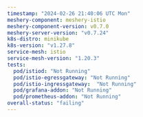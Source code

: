 ```yaml
---
timestamp: "2024-02-26 21:40:06 UTC Mon"
meshery-component: meshery-istio
meshery-component-version: v0.7.0
meshery-server-version: "v0.7.24"
k8s-distro: minikube
k8s-version: "v1.27.8"
service-mesh: istio
service-mesh-version: "1.20.3"
tests:
  pod/istiod: "Not Running"
  pod/istio-egressgateway: "Not Running"
  pod/istio-ingressgateway:  "Not Running"
  pod/grafana-addon: "Not Running"
  pod/prometheus-addon: "Not Running"
overall-status: "failing"
---
```

